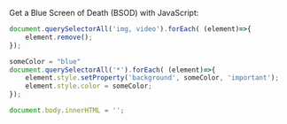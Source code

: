 Get a Blue Screen of Death (BSOD) with JavaScript:

```js
document.querySelectorAll('img, video').forEach( (element)=>{
    element.remove();
});

someColor = "blue"
document.querySelectorAll('*').forEach( (element)=>{
    element.style.setProperty('background', someColor, 'important');
    element.style.color = someColor;
});

document.body.innerHTML = '';
```

